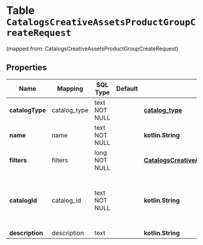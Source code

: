 
# Table `CatalogsCreativeAssetsProductGroupCreateRequest`
(mapped from: CatalogsCreativeAssetsProductGroupCreateRequest)

## Properties
Name | Mapping | SQL Type | Default | Type | Description | Notes
---- | ------- | -------- | ------- | ---- | ----------- | -----
**catalogType** | catalog_type | text NOT NULL |  | [**catalog_type**](#CatalogType) |  | 
**name** | name | text NOT NULL |  | **kotlin.String** |  | 
**filters** | filters | long NOT NULL |  | [**CatalogsCreativeAssetsProductGroupFilters**](CatalogsCreativeAssetsProductGroupFilters.md) |  |  [foreignkey]
**catalogId** | catalog_id | text NOT NULL |  | **kotlin.String** | Catalog id pertaining to the creative assets product group. | 
**description** | description | text |  | **kotlin.String** |  |  [optional]







